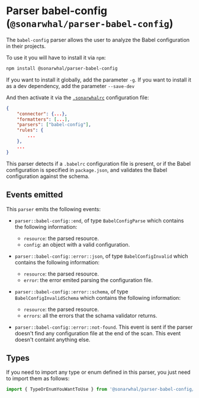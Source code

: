 # Parser babel-config (`@sonarwhal/parser-babel-config`)

The `babel-config` parser allows the user to analyze the
Babel configuration in their projects.

To use it you will have to install it via `npm`:

```bash
npm install @sonarwhal/parser-babel-config
```

If you want to install it globally, add the parameter `-g`.
If you want to install it as a dev dependency, add the parameter `--save-dev`

And then activate it via the [`.sonarwhalrc`][sonarwhalrc]
configuration file:

```json
{
    "connector": {...},
    "formatters": [...],
    "parsers": ["babel-config"],
    "rules": {
        ...
    },
    ...
}
```

This parser detects if a `.babelrc` configuration file is present, or if the
Babel configuration is specified in `package.json`, and validates the Babel
configuration against the schema.

## Events emitted

This `parser` emits the following events:

* `parser::babel-config::end`, of type `BabelConfigParse`
  which contains the following information:

  * `resource`: the parsed resource.
  * `config`: an object with a valid configuration.

* `parser::babel-config::error::json`, of type `BabelConfigInvalid`
  which contains the following information:

  * `resource`: the parsed resource.
  * `error`: the error emited parsing the configuration file.

* `parser::babel-config::error::schema`, of type `BabelConfigInvalidSchema`
  which contains the following information:

  * `resource`: the parsed resource.
  * `errors`: all the errors that the schama validator returns.

* `parser::babel-config::error::not-found`. This event is sent if the parser doesn't
  find any configuration file at the end of the scan.
  This event doesn't containt anything else.

## Types

If you need to import any type or enum defined in this parser, you just need to
import them as follows:

```ts
import { TypeOrEnumYouWantToUse } from '@sonarwhal/parser-babel-config/dist/src/types';
```

<!-- Link labels: -->

[sonarwhalrc]: https://sonarwhal.com/docs/user-guide/further-configuration/sonarwhalrc-formats/
